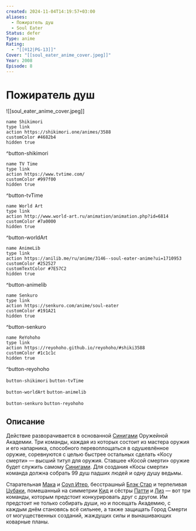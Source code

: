 ```yaml
---
created: 2024-11-04T14:19:57+03:00
aliases:
  - Пожиратель душ
  - Soul Eater
Status: defer
Type: anime
Rating:
  - "[[®️12|PG-13]]"
Cover: "[[soul_eater_anime_cover.jpeg]]"
Year: 2008
Episode: 8
---
```


# Пожиратель душ

![[soul_eater_anime_cover.jpeg]]

```button
name Shikimori
type link
action https://shikimori.one/animes/3588
customColor #4682b4
hidden true
```
^button-shikimori

```button
name TV Time
type link
action https://www.tvtime.com/
customColor #997f00
hidden true
```
^button-tvTime

```button
name World Art
type link
action http://www.world-art.ru/animation/animation.php?id=6814
customColor #7a0000
hidden true
```
^button-worldArt

```button
name AnimeLib
type link
action https://anilib.me/ru/anime/3146--soul-eater-anime?ui=1710953
customColor #252527
customTextColor #7E57C2
hidden true
```
^button-animelib

```button
name Senkuro
type link
action https://senkuro.com/anime/soul-eater
customColor #191A21
hidden true
```
^button-senkuro

```button
name ReYohoho
type link
action https://reyohoho.github.io/reyohoho/#shiki3588
customColor #1c1c1c
hidden true
```
^button-reyohoho

`button-shikimori` `button-tvTime`

`button-worldArt` `button-animelib`

`button-senkuro` `button-reyohoho`

## Описание

Действие разворачивается в основанной [Синигами](https://shikimori.one/characters/8457-shinigami) Оружейной Академии. Три команды, каждая из которых состоит из мастера оружия и его напарника, способного перевоплощаться в одушевлённое оружие, соревнуются с целью быстрее остальных сделать «Косу смерти» — высший титул для оружия. Ставшее «Косой смерти» оружие будет служить самому [Синигами](https://shikimori.one/characters/8457-shinigami). Для создания «Косы смерти» команда должна собрать 99 душ падших людей и одну душу ведьмы.

Старательная [Мака](https://shikimori.one/characters/8439-maka-albarn) и [Соул Итер](https://shikimori.one/characters/8456-soul-eater-evans), бесстрашный [Блэк Стар](https://shikimori.one/characters/8464-black-star) и терпеливая [Цубаки](https://shikimori.one/characters/8443-tsubaki-nakatsukasa), помешанный на симметрии [Кид](https://shikimori.one/characters/8455-death-the-kid) и сёстры [Патти](https://shikimori.one/characters/8444-patricia-thompson) и [Лиз](https://shikimori.one/characters/8445-elizabeth-thompson) — вот три команды, которым предстоит конкурировать друг с другом. Им предстоит не только собирать души, но и посещать Академию, с каждым днём становясь всё сильнее, а также защищать Город Смерти от могущественных созданий, жаждущих силы и вынашивающих коварные планы.
